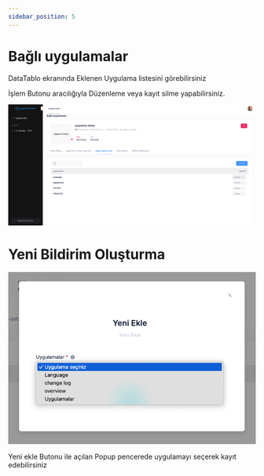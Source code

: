 ```yaml
---
sidebar_position: 5
---
```


# Bağlı uygulamalar

DataTablo ekranında Eklenen Uygulama listesini görebilirsiniz

İşlem Butonu aracılığıyla Düzenleme veya kayıt silme yapabilirsiniz.


![Docusaurus Plushie](./media/appdetail.png)
# Yeni Bildirim Oluşturma


![Docusaurus Plushie](./media/appdetail-login.png)

Yeni ekle Butonu ile açılan Popup pencerede uygulamayı seçerek kayıt edebilirsiniz
